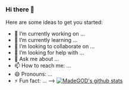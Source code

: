 ### Hi there 👋

Here are some ideas to get you started:

- 🔭 I’m currently working on ...
- 🌱 I’m currently learning ...
- 👯 I’m looking to collaborate on ...
- 🤔 I’m looking for help with ...
- 💬 Ask me about ...
- 📫 How to reach me: ...
- 😄 Pronouns: ...
- ⚡ Fun fact: ...
-->
[![MadeGOD's github stats](https://github-readme-stats.vercel.app/apiMadeGOD=anuraghazra)](https://github.com/anuraghazra/github-readme-stats)
